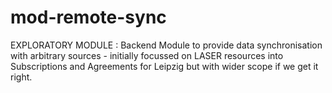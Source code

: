 # mod-remote-sync
EXPLORATORY MODULE : Backend Module to provide data synchronisation with arbitrary sources - initially focussed on LASER resources into Subscriptions and Agreements for Leipzig but with wider scope if we get it right.
